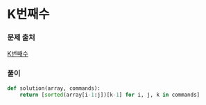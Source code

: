 # K번째수


### 문제 출처
[K번째수](https://programmers.co.kr/learn/courses/30/lessons/42748)


### 풀이
```python
def solution(array, commands):
    return [sorted(array[i-1:j])[k-1] for i, j, k in commands]

```
